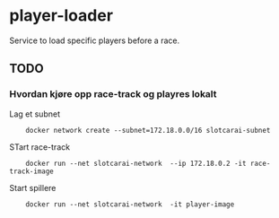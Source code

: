 # player-loader
Service to load specific players before a race. 


## TODO 

### Hvordan kjøre opp race-track og playres lokalt

Lag et subnet

        docker network create --subnet=172.18.0.0/16 slotcarai-subnet

STart race-track

        docker run --net slotcarai-network  --ip 172.18.0.2 -it race-track-image

Start spillere

        docker run --net slotcarai-network  -it player-image